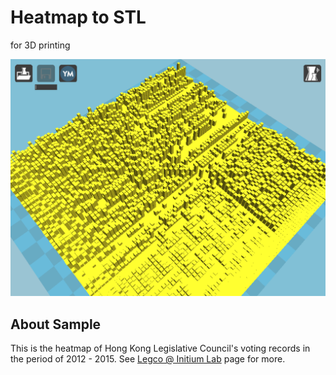 # Heatmap to STL

for 3D printing

![Generated STL Viewed in Cura](https://raw.githubusercontent.com/hupili/heatmap2stl/master/misc/screen-shot-cura.png)

## About Sample

This is the heatmap of Hong Kong Legislative Council's voting records in the period of 2012 - 2015.
See [Legco @ Initium Lab](http://legco.initiumlab.com/) page for more.
